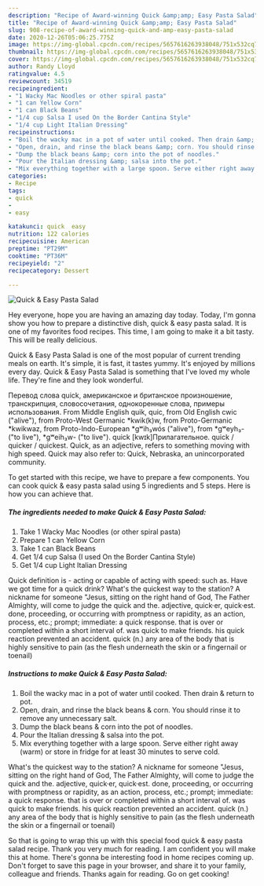 ```yaml
---
description: "Recipe of Award-winning Quick &amp;amp; Easy Pasta Salad"
title: "Recipe of Award-winning Quick &amp;amp; Easy Pasta Salad"
slug: 908-recipe-of-award-winning-quick-and-amp-easy-pasta-salad
date: 2020-12-26T05:06:25.775Z
image: https://img-global.cpcdn.com/recipes/5657616263938048/751x532cq70/quick-easy-pasta-salad-recipe-main-photo.jpg
thumbnail: https://img-global.cpcdn.com/recipes/5657616263938048/751x532cq70/quick-easy-pasta-salad-recipe-main-photo.jpg
cover: https://img-global.cpcdn.com/recipes/5657616263938048/751x532cq70/quick-easy-pasta-salad-recipe-main-photo.jpg
author: Randy Lloyd
ratingvalue: 4.5
reviewcount: 34519
recipeingredient:
- "1 Wacky Mac Noodles or other spiral pasta"
- "1 can Yellow Corn"
- "1 can Black Beans"
- "1/4 cup Salsa I used On the Border Cantina Style"
- "1/4 cup Light Italian Dressing"
recipeinstructions:
- "Boil the wacky mac in a pot of water until cooked. Then drain &amp; return to pot."
- "Open, drain, and rinse the black beans &amp; corn. You should rinse it to remove any unnecessary salt."
- "Dump the black beans &amp; corn into the pot of noodles."
- "Pour the Italian dressing &amp; salsa into the pot."
- "Mix everything together with a large spoon. Serve either right away (warm) or store in fridge for at least 30 minutes to serve cold."
categories:
- Recipe
tags:
- quick
- 
- easy

katakunci: quick  easy 
nutrition: 122 calories
recipecuisine: American
preptime: "PT29M"
cooktime: "PT36M"
recipeyield: "2"
recipecategory: Dessert

---
```



![Quick &amp; Easy Pasta Salad](https://img-global.cpcdn.com/recipes/5657616263938048/751x532cq70/quick-easy-pasta-salad-recipe-main-photo.jpg)

Hey everyone, hope you are having an amazing day today. Today, I'm gonna show you how to prepare a distinctive dish, quick &amp; easy pasta salad. It is one of my favorites food recipes. This time, I am going to make it a bit tasty. This will be really delicious.

Quick &amp; Easy Pasta Salad is one of the most popular of current trending meals on earth. It's simple, it is fast, it tastes yummy. It's enjoyed by millions every day. Quick &amp; Easy Pasta Salad is something that I've loved my whole life. They're fine and they look wonderful.

Перевод слова quick, американское и британское произношение, транскрипция, словосочетания, однокоренные слова, примеры использования. From Middle English quik, quic, from Old English cwic (&#34;alive&#34;), from Proto-West Germanic *kwik(k)w, from Proto-Germanic *kwikwaz, from Proto-Indo-European *gʷih₃wós (&#34;alive&#34;), from *gʷeyh₃- (&#34;to live&#34;), *gʷeih₃w- (&#34;to live&#34;). quick [kwɪk]Прилагательное. quick / quicker / quickest. Quick, as an adjective, refers to something moving with high speed. Quick may also refer to: Quick, Nebraska, an unincorporated community.


To get started with this recipe, we have to prepare a few components. You can cook quick &amp; easy pasta salad using 5 ingredients and 5 steps. Here is how you can achieve that.

<!--inarticleads1-->

##### The ingredients needed to make Quick &amp; Easy Pasta Salad:

1. Take 1 Wacky Mac Noodles (or other spiral pasta)
1. Prepare 1 can Yellow Corn
1. Take 1 can Black Beans
1. Get 1/4 cup Salsa (I used On the Border Cantina Style)
1. Get 1/4 cup Light Italian Dressing


Quick definition is - acting or capable of acting with speed: such as. Have we got time for a quick drink? What&#39;s the quickest way to the station? A nickname for someone &#34;Jesus, sitting on the right hand of God, The Father Almighty, will come to judge the quick and the. adjective, quick·er, quick·est. done, proceeding, or occurring with promptness or rapidity, as an action, process, etc.; prompt; immediate: a quick response. that is over or completed within a short interval of. was quick to make friends. his quick reaction prevented an accident. quick (n.) any area of the body that is highly sensitive to pain (as the flesh underneath the skin or a fingernail or toenail) 

<!--inarticleads2-->

##### Instructions to make Quick &amp; Easy Pasta Salad:

1. Boil the wacky mac in a pot of water until cooked. Then drain &amp; return to pot.
1. Open, drain, and rinse the black beans &amp; corn. You should rinse it to remove any unnecessary salt.
1. Dump the black beans &amp; corn into the pot of noodles.
1. Pour the Italian dressing &amp; salsa into the pot.
1. Mix everything together with a large spoon. Serve either right away (warm) or store in fridge for at least 30 minutes to serve cold.


What&#39;s the quickest way to the station? A nickname for someone &#34;Jesus, sitting on the right hand of God, The Father Almighty, will come to judge the quick and the. adjective, quick·er, quick·est. done, proceeding, or occurring with promptness or rapidity, as an action, process, etc.; prompt; immediate: a quick response. that is over or completed within a short interval of. was quick to make friends. his quick reaction prevented an accident. quick (n.) any area of the body that is highly sensitive to pain (as the flesh underneath the skin or a fingernail or toenail) 

So that is going to wrap this up with this special food quick &amp; easy pasta salad recipe. Thank you very much for reading. I am confident you will make this at home. There's gonna be interesting food in home recipes coming up. Don't forget to save this page in your browser, and share it to your family, colleague and friends. Thanks again for reading. Go on get cooking!
